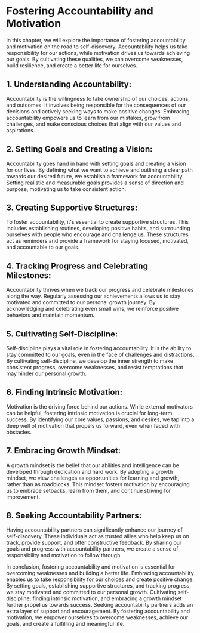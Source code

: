 # Fostering Accountability and Motivation

In this chapter, we will explore the importance of fostering accountability and motivation on the road to self-discovery. Accountability helps us take responsibility for our actions, while motivation drives us towards achieving our goals. By cultivating these qualities, we can overcome weaknesses, build resilience, and create a better life for ourselves.

## 1\. **Understanding Accountability**:

Accountability is the willingness to take ownership of our choices, actions, and outcomes. It involves being responsible for the consequences of our decisions and actively seeking ways to make positive changes. Embracing accountability empowers us to learn from our mistakes, grow from challenges, and make conscious choices that align with our values and aspirations.

## 2\. **Setting Goals and Creating a Vision**:

Accountability goes hand in hand with setting goals and creating a vision for our lives. By defining what we want to achieve and outlining a clear path towards our desired future, we establish a framework for accountability. Setting realistic and measurable goals provides a sense of direction and purpose, motivating us to take consistent action.

## 3\. **Creating Supportive Structures**:

To foster accountability, it's essential to create supportive structures. This includes establishing routines, developing positive habits, and surrounding ourselves with people who encourage and challenge us. These structures act as reminders and provide a framework for staying focused, motivated, and accountable to our goals.

## 4\. **Tracking Progress and Celebrating Milestones**:

Accountability thrives when we track our progress and celebrate milestones along the way. Regularly assessing our achievements allows us to stay motivated and committed to our personal growth journey. By acknowledging and celebrating even small wins, we reinforce positive behaviors and maintain momentum.

## 5\. **Cultivating Self-Discipline**:

Self-discipline plays a vital role in fostering accountability. It is the ability to stay committed to our goals, even in the face of challenges and distractions. By cultivating self-discipline, we develop the inner strength to make consistent progress, overcome weaknesses, and resist temptations that may hinder our personal growth.

## 6\. **Finding Intrinsic Motivation**:

Motivation is the driving force behind our actions. While external motivators can be helpful, fostering intrinsic motivation is crucial for long-term success. By identifying our core values, passions, and desires, we tap into a deep well of motivation that propels us forward, even when faced with obstacles.

## 7\. **Embracing Growth Mindset**:

A growth mindset is the belief that our abilities and intelligence can be developed through dedication and hard work. By adopting a growth mindset, we view challenges as opportunities for learning and growth, rather than as roadblocks. This mindset fosters motivation by encouraging us to embrace setbacks, learn from them, and continue striving for improvement.

## 8\. **Seeking Accountability Partners**:

Having accountability partners can significantly enhance our journey of self-discovery. These individuals act as trusted allies who help keep us on track, provide support, and offer constructive feedback. By sharing our goals and progress with accountability partners, we create a sense of responsibility and motivation to follow through.

In conclusion, fostering accountability and motivation is essential for overcoming weaknesses and building a better life. Embracing accountability enables us to take responsibility for our choices and create positive change. By setting goals, establishing supportive structures, and tracking progress, we stay motivated and committed to our personal growth. Cultivating self-discipline, finding intrinsic motivation, and embracing a growth mindset further propel us towards success. Seeking accountability partners adds an extra layer of support and encouragement. By fostering accountability and motivation, we empower ourselves to overcome weaknesses, achieve our goals, and create a fulfilling and meaningful life.
